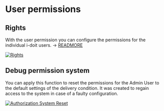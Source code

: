 # User permissions

## Rights

With the user permission you can configure the permissions for the individual i-doit users. → [READMORE](../../efficient-documentation/rights-management/index.md)

[![Rights](../../assets/images/en/system-administration/administration/user-permissions/1-up.png)](../../assets/images/en/system-administration/administration/user-permissions/1-up.png)

## Debug permission system 

You can apply this function to reset the permissions for the Admin User to the default settings of the delivery condition. It was created to regain access to the system in case of a faulty configuration.

[![Authorization System Reset](../../assets/images/en/system-administration/administration/user-permissions/2-up.png)](../../assets/images/en/system-administration/administration/user-permissions/2-up.png)
